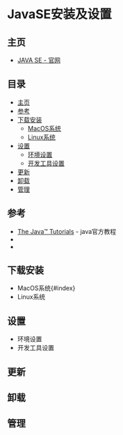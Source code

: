 # JavaSE安装及设置
## 主页
   * [JAVA SE - 官网](https://www.oracle.com/java/technologies/java-se.html)<br>
## 目录
  * [主页](#主页)
  * [参考](#参考)
  * [下载安装](#下载安装)
    * [MacOS系统](#index)
    * [Linux系统](#Linux系统)
  * [设置](#设置)
    * [环境设置](#环境设置)
    * [开发工具设置](#开发工具设置)
  * [更新](#更新)
  * [卸载](#卸载)
  * [管理](#管理)
## 参考
  * [The Java™ Tutorials](https://docs.oracle.com/javase/tutorial/) - java官方教程 <br>
  * 
  *
## 下载安装
  * MacOS系统{#index}
  * Linux系统
## 设置
  * 环境设置
  * 开发工具设置
## 更新
## 卸载
## 管理
